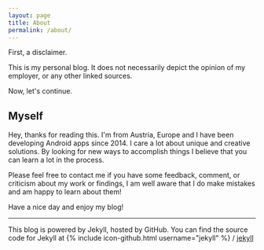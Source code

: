 ```yaml
---
layout: page
title: About
permalink: /about/
---
```


First, a disclaimer.

This is my personal blog. It does not necessarily depict the opinion of my employer, or any other linked sources.

Now, let's continue.

## Myself

Hey, thanks for reading this. I'm from Austria, Europe and I have been developing Android apps since 2014. I care a lot about unique and creative solutions. By looking for new ways to accomplish things I believe that you can learn a lot in the process.

Please feel free to contact me if you have some feedback, comment, or criticism about my work or findings, I am well aware that I do make mistakes and am happy to learn about them!

Have a nice day and enjoy my blog!

---

This blog is powered by Jekyll, hosted by GitHub. You can find the source code for Jekyll at
{% include icon-github.html username="jekyll" %} /
[jekyll](https://github.com/jekyll/jekyll)
